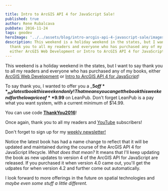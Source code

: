 ```yaml
---

title: Intro to ArcGIS API 4 for JavaScript Sale!
published: true
author: Rene Rubalcava
pubDate: 2016-11-24
tags: geodev
heroImage: '../../assets/blog/intro-arcgis-api-4-javascript-sale/images/esrijs4-book-cover-new.png'
description: This weekend is a holiday weekend in the states, but I want to say
  thank you to all my readers and everyone who has purchased any of my books,
  either ArcGIS Web Development or Intro to ArcGIS API 4 for JavaScript!
---
```


This weekend is a holiday weekend in the states, but I want to say thank you to
all my readers and everyone who has purchased any of my books, either
[ArcGIS Web Development](https://www.manning.com/books/arcgis-web-development)
or [Intro to ArcGIS API 4 for JavaScript](https://leanpub.com/arcgis-js-api-4)!

To say thank you, I wanted to offer you a _**$5 off**_ my latest book this
weekend only! That means you can get the book this weekend for the low price of
**$9.99** on LeanPub. Don't forget LeanPub is a pay what you want system, with a
current minimum of $14.99.

You can use code
**[ThankYou2016](https://leanpub.com/arcgis-js-api-4/c/ThankYou2016)**!

Once again, thank you to all my readers and
[YouTube](https://www.youtube.com/c/ReneRubalcava) subscribers!

Don't forget to sign up for my [weekly newsletter!](http://eepurl.com/9i4jL)

Notice the latest book has had a name change to reflect that it will be updated
and maintained during the course of the ArcGIS API 4 for JavaScript lifecycle.
_What does that mean?_ It means that I'll keep updating the book as new updates
to version 4 of the ArcGIS API for JavaScript are released. If you purchased it
when version 4.0 came out, you'll get the udpates for when version 4.2 and
further come out automatically.

I look forward to more offerings in the future on spatial technologies and
_maybe even some stuff a little different._
